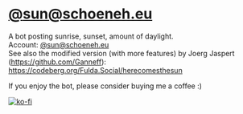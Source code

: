 # [@sun@schoeneh.eu](https://schoeneh.eu/sun)
A bot posting sunrise, sunset, amount of daylight.<br>
Account: [@sun@schoeneh.eu](https://schoeneh.eu/sun) <br>
See also the modified version (with more features) by Joerg Jaspert (https://github.com/Ganneff):<br>
https://codeberg.org/Fulda.Social/herecomesthesun

If you enjoy the bot, please consider buying me a coffee :)  
  
[![ko-fi](https://ko-fi.com/img/githubbutton_sm.svg)](https://ko-fi.com/J3J2RSP7L)
